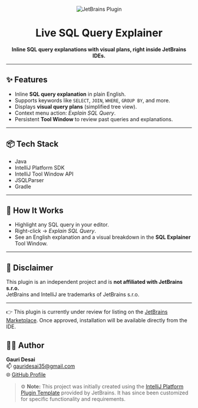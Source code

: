 <p align="center">
  <img src="https://img.shields.io/badge/JetBrains%20Plugin-Live%20SQL%20Query%20Explainer-blue?logo=jetbrains&style=flat-square" alt="JetBrains Plugin"/>
</p>

<h1 align="center">Live SQL Query Explainer</h1>
<p align="center"><strong>Inline SQL query explanations with visual plans, right inside JetBrains IDEs.</strong></p>

---

## ✨ Features

- Inline **SQL query explanation** in plain English.
- Supports keywords like `SELECT`, `JOIN`, `WHERE`, `GROUP BY`, and more.
- Displays **visual query plans** (simplified tree view).
- Context menu action: _Explain SQL Query_.
- Persistent **Tool Window** to review past queries and explanations.

---

## 📦 Tech Stack

- Java 
- IntelliJ Platform SDK
- IntelliJ Tool Window API
- JSQLParser
- Gradle

---


## 🧠 How It Works

- Highlight any SQL query in your editor.
- Right-click → _Explain SQL Query_.
- See an English explanation and a visual breakdown in the **SQL Explainer** Tool Window.

---


## 📜 Disclaimer

This plugin is an independent project and is **not affiliated with JetBrains s.r.o.**  
JetBrains and IntelliJ are trademarks of JetBrains s.r.o.

---

👉 This plugin is currently under review for listing on the [JetBrains Marketplace](https://plugins.jetbrains.com/). Once approved, installation will be available directly from the IDE.

## 🧑‍💻 Author

**Gauri Desai**  
📫 [gauridesai35@gmail.com](mailto:gauridesai35@gmail.com)  
🌐 [GitHub Profile](https://github.com/gaurid14)

> ⚙️ **Note:** This project was initially created using the [IntelliJ Platform Plugin Template](https://github.com/JetBrains/intellij-platform-plugin-template) provided by JetBrains. It has since been customized for specific functionality and requirements.

